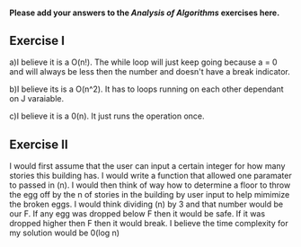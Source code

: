 #### Please add your answers to the **_Analysis of Algorithms_** exercises here.

## Exercise I

a)I believe it is a O(n!). The while loop will just keep going because a = 0 and will always be less then the number and doesn't have a break indicator.

b)I believe its is a O(n^2). It has to loops running on each other dependant on J varaiable.

c)I believe it is a 0(n). It just runs the operation once.

## Exercise II

I would first assume that the user can input a certain integer for how many stories this building has. I would write a function that allowed one paramater to passed in (n). I would then think of way how to determine a floor to throw the egg off by the n of stories in the building by user input to help mimimize the broken eggs. I would think dividing (n) by 3 and that number would be our F. If any egg was dropped below F then it would be safe. If it was dropped higher then F then it would break. I believe the time complexity for my solution would be 0(log n)
